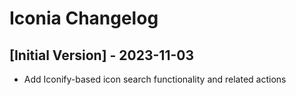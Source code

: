 # Iconia Changelog

## [Initial Version] - 2023-11-03

- Add Iconify-based icon search functionality and related actions